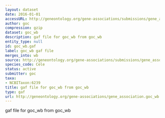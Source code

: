 ```yaml
---
layout: dataset
date: 2016-01-01
accessURL: http://geneontology.org/gene-associations/submissions/gene_association.goc_wb.gz
author: goc
compression: gzip
dataset: goc_wb
description: gaf file for goc_wb from goc_wb
entity_type: null
id: goc_wb.gaf
label: goc_wb gaf file
merges_into: wb
source: http://geneontology.org/gene-associations/submissions/gene_association.goc_wb.gz
species_code: Cele
status: active
submitter: goc
taxa:
- NCBITaxon:6239
title: gaf file for goc_wb from goc_wb
type: gaf
url: http://geneontology.org/gene-associations/gene_association.goc_wb.gz
---
```


gaf file for goc_wb from goc_wb